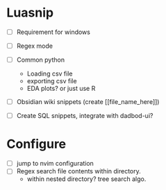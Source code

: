 # Luasnip
- [ ] Requirement for windows
- [ ] Regex mode
- [ ] Common python
    - Loading csv file
    - exporting csv file
    - EDA plots? or just use R

- [ ] Obsidian wiki snippets (create [[file_name_here]])

- [ ] Create SQL snippets, integrate with dadbod-ui?

# Configure
- [ ] jump to nvim configuration
- [ ] Regex search file contents within directory.
    - within nested directory? tree search algo.
